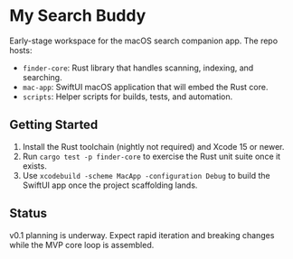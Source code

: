 # My Search Buddy

Early-stage workspace for the macOS search companion app. The repo hosts:

- `finder-core`: Rust library that handles scanning, indexing, and searching.
- `mac-app`: SwiftUI macOS application that will embed the Rust core.
- `scripts`: Helper scripts for builds, tests, and automation.

## Getting Started

1. Install the Rust toolchain (nightly not required) and Xcode 15 or newer.
2. Run `cargo test -p finder-core` to exercise the Rust unit suite once it exists.
3. Use `xcodebuild -scheme MacApp -configuration Debug` to build the SwiftUI app once the project scaffolding lands.

## Status

v0.1 planning is underway. Expect rapid iteration and breaking changes while the MVP core loop is assembled.
